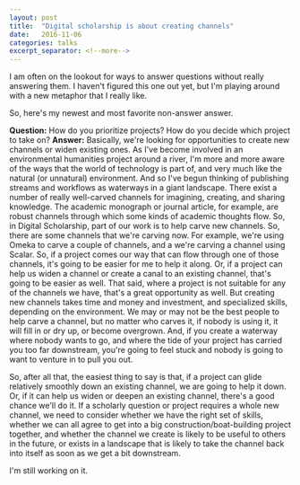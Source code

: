 ```yaml
---
layout: post
title:  "Digital scholarship is about creating channels"
date:   2016-11-06
categories: talks
excerpt_separator: <!--more-->
---
```


I am often on the lookout for ways to answer questions without really answering them. I haven't figured this one out yet, but I'm playing around with a new metaphor that I really like.

So, here's my newest and most favorite non-answer answer.

**Question:** How do you prioritize projects? How do you decide which project to take on?
**Answer:** Basically, we're looking for opportunities to create new channels or widen existing ones. As I've become involved in an environmental humanities project around a river, I'm more and more aware of the ways that the world of technology is part of, and very much like the natural (or unnatural) environment. And so I've begun thinking of publishing streams and workflows as waterways in a giant landscape. There exist a number of really well-carved channels for imagining, creating, and sharing knowledge. The academic monograph or journal article, for example, are robust channels through which some kinds of academic thoughts flow. So, in Digital Scholarship, part of our work is to help carve new channels. So, there are some channels that we're carving now. For example, we're using Omeka to carve a couple of channels, and a we're carving a channel using Scalar. So, if a project comes our way that can flow through one of those channels, it's going to be easier for me to help it along. Or, if a project can help us widen a channel or create a canal to an existing channel, that's going to be easier as well. That said, where a project is not suitable for any of the channels we have, that's a great opportunity as well. But creating new channels takes time and money and investment, and specialized skills, depending on the environment. We may or may not be the best people to help carve a channel, but no matter who carves it, if nobody is using it, it will fill in or dry up, or become overgrown. And, if you create a waterway where nobody wants to go, and where the tide of your project has carried you too far downstream, you're going to feel stuck and nobody is going to want to venture in to pull you out.

So, after all that, the easiest thing to say is that, if a project can glide relatively smoothly down an existing channel, we are going to help it down. Or, if it can help us widen or deepen an existing channel, there's a good chance we'll do it. If a scholarly question or project requires a whole new channel, we need to consider whether we have the right set of skills, whether we can all agree to get into a big construction/boat-building project together, and whether the channel we create is likely to be useful to others in the future, or exists in a landscape that is likely to take the channel back into itself as soon as we get a bit downstream.

I'm still working on it.

